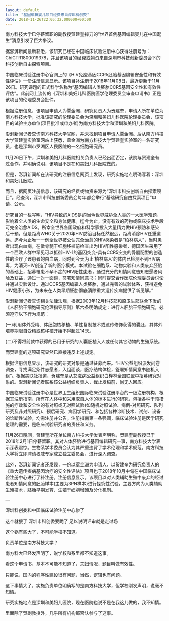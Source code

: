 ```yaml
---
layout: default
title: "基因编辑婴儿项目经费来自深圳科创委"
date: 2018-11-26T22:05:32.000000+00:00
---
```


南方科技大学已停薪留职的副教授贺建奎操刀的“世界首例基因编辑婴儿在中国诞生”消息引发了巨大争议。

据澎湃新闻最新获悉，该研究已经在中国临床试验注册中心获得注册号为：ChiCTR1800019378，并且该项目的经费或物资来自深圳市科技创新委员会下的科技创新自由探索项目。

中国临床试验注册中心官网上的《HIV免疫基因CCR5胚胎基因编辑安全性和有效性评估》一份注册信息显示。该项目补注册于2018年11月08日，最近更新于11月26日。研究课题的正式科学名称为“基因编辑人类胚胎CCR5基因安全性和有效性评估”。此前网上流传的《深圳和美妇儿科医院医学伦理委员会审查申请书》正是该项目的伦理委员会批件。

根据注册信息，该项目申请人为覃金洲，研究负责人为贺建奎，申请人所在单位为南方科技大学，批准该研究的伦理委员会为深圳和美妇儿科医院伦理委员会，该项目的试验主办单位(项目批准或申办者)为南方科技大学和深圳和美妇儿科医院。

澎湃新闻记者查询南方科技大学官网，并未找到项目申请人覃金洲。后从南方科技大学贺建奎实验室网站上获悉，覃金洲为南方科技大学贺建奎实验室的一名研究员，也是深圳市罗湖区人民医院的一名细胞研究员。

11月26日下午，深圳和美妇儿科医院相关负责人已经出面否定，该院与贺建奎有过合作。并明确说明，该项目不是在和美妇儿科医院做的。

但是，澎湃新闻却在该研究的注册信息网页上发现，研究实施地点明确写着：深圳和美妇儿医院。

而且，据网页注册信息，该研究的经费或物资来源为“深圳市科技创新自由探索项目”。经查询，深圳市科技创新委员会每年都会举行“基础研究自由探索项目”申请、公示。

研究目的一栏写明，“HIV导致的AIDS是的当今世界威胁全人类的一大医学难题，影响着全人类的生命安全和身体健康。迄今为止，没有有效的药物或临床技术手段可完全治愈AIDS。所幸全世界各国政府和科学家投入大量精力做HIV预防和感染后干预，但是距离WHO关于2020年HIV防治目标任然很远，距离消除HIV任重道远。迄今为止唯一一例全世界被公认完全治愈的HIV感染者是“柏林病人”，当时患者出现白血病，在做骨髓干细胞移植前检查出为HIV阳性感染者，德国医生采用了一个西欧人群中罕见可以抵御HIV-1的基因突变-具有CCR5突变的骨髓配型的创造性的治疗了该患者的白血病，同时到今天为止‘柏林病人’的体内已检测不到HIV病毒，为消灭HIV创造了新的医疗模式。本试验在细胞系、动物实验和人类废弃胚胎的基础上，招募罹患不孕不症的HIV阳性患者，通过充分的知情同意告知志愿者风险及获益，通过一对一面谈，签署知情同意书；同时提交合作医院伦理委员会讨论并通过实验设计。通过CCR5基因编辑人类胚胎，通过完善的试验体系，获得避免HIV健康小孩，为未来在人类早期胚胎彻底消除重大遗传疾病提供了新见解。”

澎湃新闻记者查询相关法律法规，根据2003年12月科技部和原卫生部联合下发的《人胚胎干细胞研究伦理指导原则》第六条明确规定：进行人胚胎干细胞研究，必须遵守以下行为规范：

(一)利用体外受精、体细胞核移植、单性复制技术或遗传修饰获得的囊胚，其体外培养期限自受精或核移植开始不得超过14天。

(二)不得将前款中获得的已用于研究的人囊胚植入人或任何其它动物的生殖系统。

而贺建奎的这项研究显然已直接违反上述规定。

根据注册信息显示，该研究的研究对象是通过征募而来。“HIV公益组织派发问卷调查，寻找满足条件志愿者，入组面谈，医疗结构体检，签署知情同意书随机入组”。根据美联社报道，贺建奎是从艾滋病公益组织白桦林全国联盟中招募研究对象的。澎湃新闻记者联系该公益组织负责人，截止发稿前，尚无人回应。

中国临床试验注册中心是世界卫生组织国际临床试验注册平台的一级注册机构，根据其注册指南，所有在人体中和采用取自人体的标本进行的研究，包括各种干预措施的疗效和安全性的有对照或无对照试验(如随机对照试验、病例-对照研究、队列研究及非对照研究)、预后研究、病因学研究、和包括各种诊断技术、试剂、设备的诊断性试验，均需注册并公告。注册指南第一条强调，临床试验注册是医学研究伦理的需要，是临床试验研究者的责任和义务。

11月26日晚间，贺建奎所在单位南方科技大学发表声明称，贺建奎副教授已于2018年2月1日停薪留职。其对人体胚胎进行基因编辑研究一事，南方科技大学表示深表震惊。生物系学术委员会认为其严重违背了学术伦理和学术规范。南方科技大学将立即聘请权威专家成立独立委员会，进行深入调查。

此外，澎湃新闻记者还发现，一份以覃金洲为申请人，以贺建奎为研究负责人的《重大遗传疾病基因治疗的安全性评估》项目也于2018年10月中旬在中国临床试验注册中心进行了补注册。注册信息显示，该项目以对人类辅助生殖中废弃的经过患者知情同意的胚胎样本(主要为3PN样本)进行探究性试验，主要方向为人类辅助生殖技术，胚胎早期发育、生殖干细胞增殖及分化机制。

—

深圳科创委和中国临床试验注册中心惨了

这个就狠了 深圳市科创委要跪了 足以说明评审就是走过场

这个锅有些大了，不可能学校不知道。

负责单位是南方科技大学？

南方科大已经发声明了，说学校和系里都不知道这事。

看这个申请书，基本不可能不知道了，夫妇情况，题目叫做有效性。

只能说，国内的程序性建设很有问题，当然，逻辑也有问题。

这下事情大了，实施负责单位明确写的是南方科技大学，但学校刚发声明，说毫不知情。


研究实施地点是深圳和美妇儿医院，现在医院也说不是在我这儿做的，我不知情。


里面除了贺副教授外，几乎所有机构都否认参与了这事。

